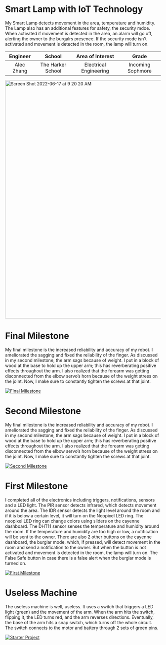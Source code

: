 ﻿# Smart Lamp with IoT Technology
My Smart Lamp detects movement in the area, temperature and humidity. The Lamp also has an additional features for safety, the security mdoe. When activated if movement is detected in the area, an alarm will go off, alerting the owner to the burgalrs presence. If the security mode isn't activated and movement is detected in the room, the lamp will turn on.

| **Engineer** | **School** | **Area of Interest** | **Grade** |
|:--:|:--:|:--:|:--:|
| Alec Zhang | The Harker School | Electrical Engineering | Incoming Sophmore

<img width="767" alt="Screen Shot 2022-06-17 at 9 20 20 AM" src="https://user-images.githubusercontent.com/107577299/174337803-5cfe6110-a3b2-4814-a6ca-9fb8a80d731d.png">


  
# Final Milestone
My final milestone is the increased reliability and accuracy of my robot. I ameliorated the sagging and fixed the reliability of the finger. As discussed in my second milestone, the arm sags because of weight. I put in a block of wood at the base to hold up the upper arm; this has reverberating positive effects throughout the arm. I also realized that the forearm was getting disconnected from the elbow servo’s horn because of the weight stress on the joint. Now, I make sure to constantly tighten the screws at that joint. 

[![Final Milestone](https://res.cloudinary.com/marcomontalbano/image/upload/v1612573869/video_to_markdown/images/youtube--F7M7imOVGug-c05b58ac6eb4c4700831b2b3070cd403.jpg )](https://www.youtube.com/watch?v=F7M7imOVGug&feature=emb_logo "Final Milestone")

# Second Milestone
My final milestone is the increased reliability and accuracy of my robot. I ameliorated the sagging and fixed the reliability of the finger. As discussed in my second milestone, the arm sags because of weight. I put in a block of wood at the base to hold up the upper arm; this has reverberating positive effects throughout the arm. I also realized that the forearm was getting disconnected from the elbow servo’s horn because of the weight stress on the joint. Now, I make sure to constantly tighten the screws at that joint.

[![Second Milestone](https://res.cloudinary.com/marcomontalbano/image/upload/v1612574014/video_to_markdown/images/youtube--y3VAmNlER5Y-c05b58ac6eb4c4700831b2b3070cd403.jpg)](https://www.youtube.com/watch?v=y3VAmNlER5Y&feature=emb_logo "Second Milestone")

# First Milestone
I completed all of the electronics including triggers, notifications, sensors and a LED light. The PIR sensor detects infrared, which detects movement around the area. The IDR sensor detects the light level around the room and if it is below a certain level, it will turn on the Neopixel LED ring. The neopixel LED ring can change colors using sliders on the cayenne dashboard. The DHT11 sensor senses the temperature and humidity around the room. If the temperature and humidity are too high or low, a notification will be sent to the owner. There are also 2 other buttons on the cayenne dashboard, the burglar mode, which, if pressed, will detect movement in the room and send a notification to the owner. But when the button is not activated and movement is detected in the room, the lamp will turn on. The False Safe button in case there is a false alert when the burglar mode is turned on. 

[![First Milestone](https://i3.ytimg.com/vi/BQ9KYhZLy0E/maxresdefault.jpg)](https://www.youtube.com/watch?v=BQ9KYhZLy0E)


# Useless Machine

The useless machine is well, useless. It uses a switch that triggers a LED light (green) and the movement of the arm. When the arm hits the switch, flipping it, the LED turns red, and the arm reverses directions. Eventually, the base of the arm hits a snap switch, which turns off the whole circuit. The switch connects to the motor and battery through 2 sets of green pins.

[![Starter Project](https://i3.ytimg.com/vi/BQ9KYhZLy0E/maxresdefault.jpg)](https://www.youtube.com/watch?v=BQ9KYhZLy0E)

